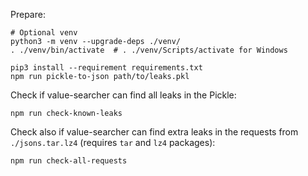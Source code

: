 Prepare:

```shell
# Optional venv
python3 -m venv --upgrade-deps ./venv/
. ./venv/bin/activate  # . ./venv/Scripts/activate for Windows

pip3 install --requirement requirements.txt
npm run pickle-to-json path/to/leaks.pkl
```

Check if value-searcher can find all leaks in the Pickle:

```shell
npm run check-known-leaks
```

Check also if value-searcher can find extra leaks in the requests from `./jsons.tar.lz4` (requires `tar` and `lz4` packages):

```shell
npm run check-all-requests
```
